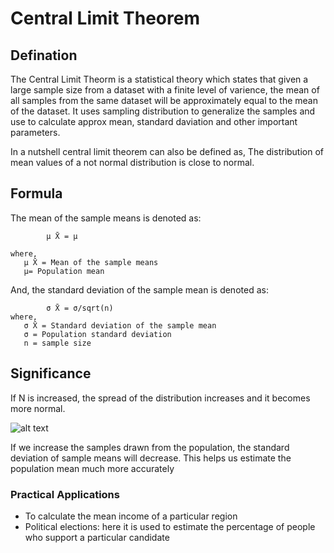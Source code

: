 # Central Limit Theorem

## Defination 
The Central Limit Theorm is a statistical theory which states that given a large sample size from a dataset with a finite level of varience, the mean of all samples from the same dataset will be approximately equal to the mean of the dataset. It uses sampling distribution to generalize the samples and use to calculate approx mean, standard daviation and other important parameters.

In a nutshell central limit theorem can also be defined as, The distribution of mean values of a not normal distribution is close to normal. 

## Formula
The mean of the sample means is denoted as:

            µ X̄ = µ
            
    where,
       µ X̄ = Mean of the sample means
       µ= Population mean

And, the standard deviation of the sample mean is denoted as:

            σ X̄ = σ/sqrt(n)
    where,
       σ X̄ = Standard deviation of the sample mean
       σ = Population standard deviation
       n = sample size
 
 ## Significance 
 If N is increased, the spread of the distribution increases and it becomes more normal.
 
 ![alt text](https://github.com/prishita-s/winter-of-contributing/blob/main/Machine_Learning/Statistics_for_Machine_Learning/Assets/img1.jpg)
 
 If we increase the samples drawn from the population, the standard deviation of sample means will decrease. This helps us estimate the population mean much more accurately
 

### Practical Applications 
  - To calculate the mean income of a particular region
 - Political elections: here it is used to estimate the percentage of people who support a particular candidate  
